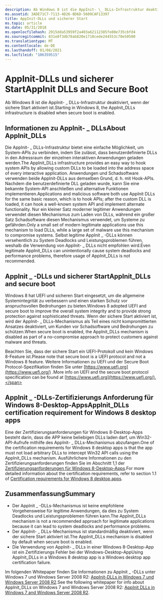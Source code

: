 ```yaml
---
description: Ab Windows 8 ist die AppInit- \_ DLLs-Infrastruktur deaktiviert, wenn der sichere Start aktiviert ist.
ms.assetid: 3ADE71C7-7113-4D26-8D6D-5609CAF13397
title: AppInit-DLLs und sicherer Start
ms.topic: article
ms.date: 05/31/2018
ms.openlocfilehash: 2915dda53959f2a403a62112385fe80e735cbfd4
ms.sourcegitcommit: 831e8f3db78ab820e1710cede244553c70e50500
ms.translationtype: MT
ms.contentlocale: de-DE
ms.lasthandoff: 01/08/2021
ms.locfileid: "106359515"
---
```

# <a name="appinit-dlls-and-secure-boot"></a><span data-ttu-id="0a2fa-103">AppInit-DLLs und sicherer Start</span><span class="sxs-lookup"><span data-stu-id="0a2fa-103">AppInit DLLs and Secure Boot</span></span>

<span data-ttu-id="0a2fa-104">Ab Windows 8 ist die AppInit- \_ DLLs-Infrastruktur deaktiviert, wenn der sichere Start aktiviert ist.</span><span class="sxs-lookup"><span data-stu-id="0a2fa-104">Starting in Windows 8, the AppInit\_DLLs infrastructure is disabled when secure boot is enabled.</span></span>

## <a name="about-appinit_dlls"></a><span data-ttu-id="0a2fa-105">Informationen zu AppInit- \_ DLLs</span><span class="sxs-lookup"><span data-stu-id="0a2fa-105">About AppInit\_DLLs</span></span>

<span data-ttu-id="0a2fa-106">Die AppInit- \_ DLLs-Infrastruktur bietet eine einfache Möglichkeit, um System-APIs zu verbinden, indem Sie zulässt, dass benutzerdefinierte DLLs in den Adressraum der einzelnen interaktiven Anwendungen geladen werden.</span><span class="sxs-lookup"><span data-stu-id="0a2fa-106">The AppInit\_DLLs infrastructure provides an easy way to hook system APIs by allowing custom DLLs to be loaded into the address space of every interactive application.</span></span> <span data-ttu-id="0a2fa-107">Anwendungen und Schadsoftware verwenden beide AppInit-DLLs aus demselben Grund, d. h. mit Hook-APIs. Nachdem die benutzerdefinierte DLL geladen wurde, kann Sie eine bekannte System-API anschließen und alternative Funktionen implementieren.</span><span class="sxs-lookup"><span data-stu-id="0a2fa-107">Applications and malicious software both use AppInit DLLs for the same basic reason, which is to hook APIs; after the custom DLL is loaded, it can hook a well-known system API and implement alternate functionality.</span></span> <span data-ttu-id="0a2fa-108">Nur ein kleiner Satz moderner legitimer Anwendungen verwendet diesen Mechanismus zum Laden von DLLs, während ein großer Satz Schadsoftware diesen Mechanismus verwendet, um Systeme zu gefährden.</span><span class="sxs-lookup"><span data-stu-id="0a2fa-108">Only a small set of modern legitimate applications use this mechanism to load DLLs, while a large set of malware use this mechanism to compromise systems.</span></span> <span data-ttu-id="0a2fa-109">Selbst legitime AppInit \_ -DLLs können versehentlich zu System Deadlocks und Leistungsproblemen führen, weshalb die Verwendung von AppInit- \_ DLLs nicht empfohlen wird.</span><span class="sxs-lookup"><span data-stu-id="0a2fa-109">Even legitimate AppInit\_DLLs can unintentionally cause system deadlocks and performance problems, therefore usage of AppInit\_DLLs is not recommended.</span></span>

## <a name="appinit_dlls-and-secure-boot"></a><span data-ttu-id="0a2fa-110">AppInit \_ -DLLs und sicherer Start</span><span class="sxs-lookup"><span data-stu-id="0a2fa-110">AppInit\_DLLs and secure boot</span></span>

<span data-ttu-id="0a2fa-111">Windows 8 hat UEFI und sicheren Start eingesetzt, um die allgemeine Systemintegrität zu verbessern und einen starken Schutz vor anspruchsvollen Bedrohungen zu bieten.</span><span class="sxs-lookup"><span data-stu-id="0a2fa-111">Windows 8 adopted UEFI and secure boot to improve the overall system integrity and to provide strong protection against sophisticated threats.</span></span> <span data-ttu-id="0a2fa-112">Wenn der sichere Start aktiviert ist, wird der AppInit- \_ DLLs-Mechanismus als Teil eines nicht kompromittierten Ansatzes deaktiviert, um Kunden vor Schadsoftware und Bedrohungen zu schützen.</span><span class="sxs-lookup"><span data-stu-id="0a2fa-112">When secure boot is enabled, the AppInit\_DLLs mechanism is disabled as part of a no-compromise approach to protect customers against malware and threats.</span></span>

<span data-ttu-id="0a2fa-113">Beachten Sie, dass der sichere Start ein UEFI-Protokoll und kein Windows 8-Feature ist.</span><span class="sxs-lookup"><span data-stu-id="0a2fa-113">Please note that secure boot is a UEFI protocol and not a Windows 8 feature.</span></span> <span data-ttu-id="0a2fa-114">Weitere Informationen zu UEFI und der Secure Boot Protocol-Spezifikation finden Sie unter [https://www.uefi.org](https://www.uefi.org/) .</span><span class="sxs-lookup"><span data-stu-id="0a2fa-114">More info on UEFI and the secure boot protocol specification can be found at [https://www.uefi.org](https://www.uefi.org/).</span></span>

## <a name="appinit_dlls-certification-requirement-for-windows-8-desktop-apps"></a><span data-ttu-id="0a2fa-115">AppInit \_ -DLLs-Zertifizierungs Anforderung für Windows 8-Desktop-Apps</span><span class="sxs-lookup"><span data-stu-id="0a2fa-115">AppInit\_DLLs certification requirement for Windows 8 desktop apps</span></span>

<span data-ttu-id="0a2fa-116">Eine der Zertifizierungsanforderungen für Windows 8-Desktop-Apps besteht darin, dass die APP keine beliebigen DLLs laden darf, um Win32-API-Aufrufe mithilfe des AppInit- \_ DLLs-Mechanismus abzufangen.</span><span class="sxs-lookup"><span data-stu-id="0a2fa-116">One of the certification requirements for Windows 8 desktop apps is that the app must not load arbitrary DLLs to intercept Win32 API calls using the AppInit\_DLLs mechanism.</span></span> <span data-ttu-id="0a2fa-117">Ausführlichere Informationen zu den Zertifizierungsanforderungen finden Sie im Abschnitt 1,1 der [Zertifizierungsanforderungen für Windows 8-Desktop-Apps](../win_cert/certification-requirements-for-windows-desktop-apps.md).</span><span class="sxs-lookup"><span data-stu-id="0a2fa-117">For more detailed information about the certification requirements, refer to section 1.1 of [Certification requirements for Windows 8 desktop apps](../win_cert/certification-requirements-for-windows-desktop-apps.md).</span></span>

## <a name="summary"></a><span data-ttu-id="0a2fa-118">Zusammenfassung</span><span class="sxs-lookup"><span data-stu-id="0a2fa-118">Summary</span></span>

-   <span data-ttu-id="0a2fa-119">Der AppInit \_ -DLLs-Mechanismus ist keine empfohlene Vorgehensweise für legitime Anwendungen, da dies zu System Deadlocks und Leistungsproblemen führen kann.</span><span class="sxs-lookup"><span data-stu-id="0a2fa-119">The AppInit\_DLLs mechanism is not a recommended approach for legitimate applications because it can lead to system deadlocks and performance problems.</span></span>
-   <span data-ttu-id="0a2fa-120">Der AppInit- \_ DLLs-Mechanismus ist standardmäßig deaktiviert, wenn der sichere Start aktiviert ist.</span><span class="sxs-lookup"><span data-stu-id="0a2fa-120">The AppInit\_DLLs mechanism is disabled by default when secure boot is enabled.</span></span>
-   <span data-ttu-id="0a2fa-121">Die Verwendung von AppInit- \_ DLLs in einer Windows 8-Desktop-App ist ein Zertifizierungs Fehler bei der Windows-Desktop-App</span><span class="sxs-lookup"><span data-stu-id="0a2fa-121">Using AppInit\_DLLs in a Windows 8 desktop app is a Windows desktop app certification failure.</span></span>

<span data-ttu-id="0a2fa-122">Im folgenden Whitepaper finden Sie Informationen zu AppInit \_ -DLLs unter Windows 7 und Windows Server 2008 R2: [AppInit-DLLs in Windows 7 und Windows Server 2008 R2](/previous-versions/windows/hardware/download/dn550976(v=vs.85)).</span><span class="sxs-lookup"><span data-stu-id="0a2fa-122">See the following whitepaper for info about AppInit\_DLLs on Windows 7 and Windows Server 2008 R2: [AppInit DLLs in Windows 7 and Windows Server 2008 R2](/previous-versions/windows/hardware/download/dn550976(v=vs.85)).</span></span>

 

 
